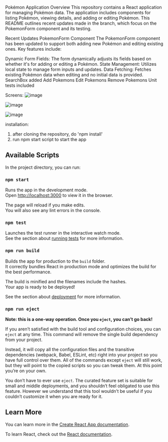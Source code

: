 Pokémon Application
Overview
This repository contains a React application for managing Pokémon data. The application includes components for listing Pokémon, viewing details, and adding or editing Pokémon. This README outlines recent updates made in the branch, which focus on the PokemonForm component and its testing.

Recent Updates
PokemonForm Component
The PokemonForm component has been updated to support both adding new Pokémon and editing existing ones. Key features include:

Dynamic Form Fields: The form dynamically adjusts its fields based on whether it's for adding or editing a Pokémon.
State Management: Utilizes local state to manage form inputs and updates.
Data Fetching: Fetches existing Pokémon data when editing and no initial data is provided.
SearchBox added
Add Pokemons
Edit Pokemons
Remove Pokemons
Unit tests included

Screens:
![image](https://github.com/user-attachments/assets/8aeda6b4-20b8-4d2e-8ff8-3ec58cd105c5)

![image](https://github.com/user-attachments/assets/735f59b6-bdcc-4d31-8304-00527892c8f2)

![image](https://github.com/user-attachments/assets/4ed03647-7687-476c-9b3e-04cf49800bf5)

installation:

1. after cloning the repository, do 'npm install'
2. run npm start script to start the app

## Available Scripts

In the project directory, you can run:

### `npm start`

Runs the app in the development mode.\
Open [http://localhost:3000](http://localhost:3000) to view it in the browser.

The page will reload if you make edits.\
You will also see any lint errors in the console.

### `npm test`

Launches the test runner in the interactive watch mode.\
See the section about [running tests](https://facebook.github.io/create-react-app/docs/running-tests) for more information.

### `npm run build`

Builds the app for production to the `build` folder.\
It correctly bundles React in production mode and optimizes the build for the best performance.

The build is minified and the filenames include the hashes.\
Your app is ready to be deployed!

See the section about [deployment](https://facebook.github.io/create-react-app/docs/deployment) for more information.

### `npm run eject`

**Note: this is a one-way operation. Once you `eject`, you can’t go back!**

If you aren’t satisfied with the build tool and configuration choices, you can `eject` at any time. This command will remove the single build dependency from your project.

Instead, it will copy all the configuration files and the transitive dependencies (webpack, Babel, ESLint, etc) right into your project so you have full control over them. All of the commands except `eject` will still work, but they will point to the copied scripts so you can tweak them. At this point you’re on your own.

You don’t have to ever use `eject`. The curated feature set is suitable for small and middle deployments, and you shouldn’t feel obligated to use this feature. However we understand that this tool wouldn’t be useful if you couldn’t customize it when you are ready for it.

## Learn More

You can learn more in the [Create React App documentation](https://facebook.github.io/create-react-app/docs/getting-started).

To learn React, check out the [React documentation](https://reactjs.org/).
